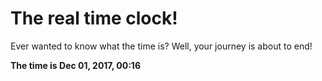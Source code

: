# The real time clock!

Ever wanted to know what the time is? Well, your journey is about to end!

**The time is Dec 01, 2017, 00:16**